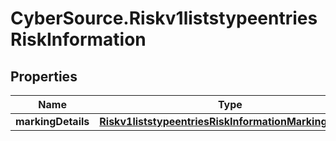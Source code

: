 # CyberSource.Riskv1liststypeentriesRiskInformation

## Properties
Name | Type | Description | Notes
------------ | ------------- | ------------- | -------------
**markingDetails** | [**Riskv1liststypeentriesRiskInformationMarkingDetails**](Riskv1liststypeentriesRiskInformationMarkingDetails.md) |  | [optional] 


